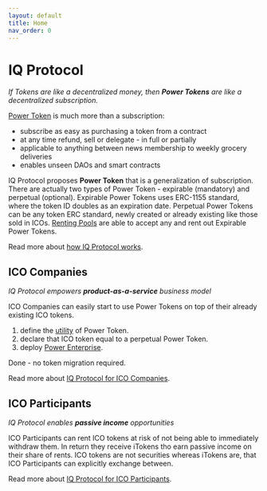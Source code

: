 ```yaml
---
layout: default
title: Home
nav_order: 0
---
```


<!--

Website meta:
- Goal: facilitate IQ Protocol early adoption.
- target audience (primary): companies that have undergone ICO.
- target audience (secondary): ICO participants of those companies.

Page meta
- Goal: the "TL;DR: IQ Protocol".
- Status: Draft.

-->

IQ Protocol
================================================================================

*If Tokens are like a decentralized money, then **Power Tokens** are like a decentralized subscription.*

[Power Token](components/index.md) is much more than a subscription:
- subscribe as easy as purchasing a token from a contract
- at any time refund, sell or delegate - in full or partially
- applicable to anything between news membership to weekly grocery deliveries
- enables unseen DAOs and smart contracts

<!-- To move elsewhere. -->
IQ Protocol proposes **Power Token** that is a generalization of subscription.
There are actually two types of Power Token - expirable (mandatory) and perpetual (optional).
Expirable Power Tokens uses ERC-1155 standard, where the token ID doubles as an expiration date.
Perpetual Power Tokens can be any token ERC standard, newly created or already existing like those sold in ICOs.
[Renting Pools](./components/renting_pools.md) are able to accept any and rent out Expirable Power Tokens.

Read more about [how IQ Protocol works](./components/index.md).




ICO Companies
--------------------------------------------------------------------------------

*IQ Protocol empowers **product-as-a-service** business model*

ICO Companies can easily start to use Power Tokens on top of their already existing ICO tokens.

1. define the [utility](./components/power_tokens_and_energy.md) of Power Token.
2. declare that ICO token equal to a perpetual Power Token.
3. deploy [Power Enterprise](./components/power_tokens_and_energy.md#power-enterprise).

Done - no token migration required.
<!-- Deposit Company's ICO token reserves into the Renting Pool to start earning on your share of rents. -->

Read more about [IQ Protocol for ICO Companies](./users/companies.md).




ICO Participants
--------------------------------------------------------------------------------

*IQ Protocol enables **passive income** opportunities*

ICO Participants can rent ICO tokens at risk of not being able to immediately withdraw them.
In return they receive iTokens tho earn passive income on their share of rents.
ICO tokens are not securities whereas iTokens are, that ICO Participants can explicitly exchange between.

Read more about [IQ Protocol for ICO Participants](./users/ico_participants.md).
